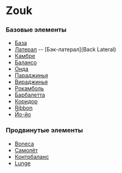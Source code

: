 <!-- TITLE: Home -->
<!-- SUBTITLE: A quick summary of Home -->

# Zouk

### Базовые элементы

- [База](Basic)
- [Латерал](Lateral)
-- [Бэк-латерал](Back Lateral)
- [Камбре](Cambre)
- [Балансо](Balanso)
- [Онда](Onda)
- [Параджинья](Paraginha)
- [Вираджинья](Viraginha)
- [Рокамболь](Rocambole)
- [Барбалетта](Barbaletta)
- [Коридор](Corridor)
- [Ribbon](Ribbon)
- [Йо-йо](Yo-Yo)

### Продвинутые элементы

- [Boneca](Boneca)
- [Самолёт](Aeroplane)
- [Контрбаланс](Counterbalance)
- [Lunge](Lunge) 